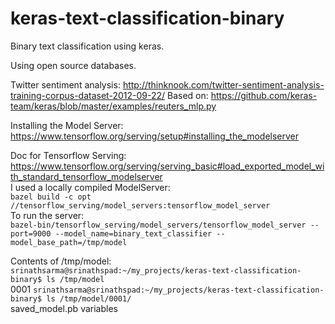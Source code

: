 # keras-text-classification-binary
Binary text classification using keras.

Using open source databases.

Twitter sentiment analysis: http://thinknook.com/twitter-sentiment-analysis-training-corpus-dataset-2012-09-22/ 
Based on: https://github.com/keras-team/keras/blob/master/examples/reuters_mlp.py

Installing the Model Server:
https://www.tensorflow.org/serving/setup#installing_the_modelserver

Doc for Tensorflow Serving:  
https://www.tensorflow.org/serving/serving_basic#load_exported_model_with_standard_tensorflow_modelserver  
I used a locally compiled ModelServer:  
`bazel build -c opt //tensorflow_serving/model_servers:tensorflow_model_server`  
To run the server:  
`bazel-bin/tensorflow_serving/model_servers/tensorflow_model_server --port=9000 --model_name=binary_text_classifier --model_base_path=/tmp/model`

Contents of /tmp/model:  
`srinathsarma@srinathspad:~/my_projects/keras-text-classification-binary$ ls /tmp/model`  
0001
`srinathsarma@srinathspad:~/my_projects/keras-text-classification-binary$ ls /tmp/model/0001/`  
saved_model.pb  variables

